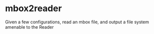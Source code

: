 # mbox2reader
Given a few configurations, read an mbox file, and output a file system amenable to the Reader
